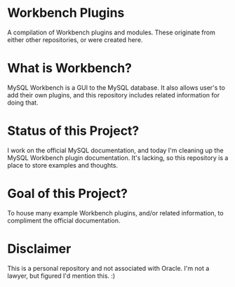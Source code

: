 # Workbench Plugins

A compilation of Workbench plugins and modules. These originate from either other repositories, or were created here.

# What is Workbench?

MySQL Workbench is a GUI to the MySQL database. It also allows user's to add their own plugins, and this repository includes related information for doing that.

# Status of this Project?

I work on the official MySQL documentation, and today I'm cleaning up the MySQL Workbench plugin documentation. It's lacking, so this repository is a place to store examples and thoughts.

# Goal of this Project?

To house many example Workbench plugins, and/or related information, to compliment the official documentation.

# Disclaimer

This is a personal repository and not associated with Oracle. I'm not a lawyer, but figured I'd mention this. :)

